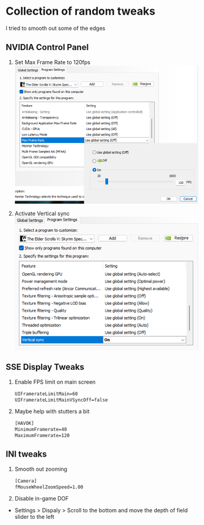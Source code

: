 # Collection of random tweaks

I tried to smooth out some of the edges


## NVIDIA Control Panel
1. Set Max Frame Rate to 120fps  
![alt text](https://github.com/GamingConsultant/LivingSkyrim4/blob/main/Images/Performance/per8.png)

2. Activate Vertical sync  
![alt text](https://github.com/GamingConsultant/LivingSkyrim4/blob/main/Images/Performance/per9.png)


## SSE Display Tweaks
1. Enable FPS limit on main screen  
	```
	UIFramerateLimitMain=60
	UIFramerateLimitMainVSyncOff=false  
	```
2. Maybe help with stutters a bit
	```
	[HAVOK]
	MinimumFramerate=40
	MaximumFramerate=120
	```
	
## INI tweaks
1. Smooth out zooming  
	```
	[Camera]
	fMouseWheelZoomSpeed=1.00 
	```
2. Disable in-game DOF
- Settings > Dispaly > Scroll to the bottom and move the depth of field slider to the left
 
